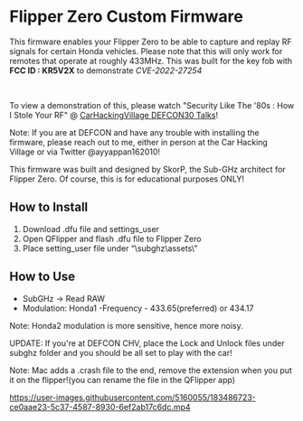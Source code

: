 # Flipper Zero Custom Firmware
This firmware enables your Flipper Zero to be able to capture and replay RF signals for certain Honda vehicles.
Please note that this will only work for remotes that operate at roughly 433MHz. This was built for the key fob with **FCC ID : KR5V2X** to demonstrate *CVE-2022-27254*

</br>

To view a demonstration of this, please watch "Security Like The '80s : How I Stole Your RF" @ [CarHackingVillage DEFCON30 Talks](https://www.carhackingvillage.com/talks)!
</br>

Note: If you are at DEFCON and have any trouble with installing the firmware, please reach out to me, either in person at the Car Hacking Village or via Twitter @ayyappan162010!
</br>

This firmware was built and designed by SkorP, the Sub-GHz architect for Flipper Zero. Of course, this is for educational purposes ONLY!


## How to Install

1. Download .dfu file and settings_user
2. Open QFlipper and flash .dfu file to Flipper Zero
3. Place setting_user file under  “\subghz\assets\” 


## How to Use
- SubGHz &rarr; Read RAW 
- Modulation: Honda1
-Frequency -  433.65(preferred) or 434.17

Note: Honda2 modulation is more sensitive, hence more noisy.

UPDATE: If you're at DEFCON CHV, place the Lock and Unlock files under subghz folder and you should be all set to play with the car!


Note: Mac adds a .crash file to the end, remove the extension  when you put it on the flipper!(you can rename the file in the QFlipper app)



https://user-images.githubusercontent.com/5160055/183486723-ce0aae23-5c37-4587-8930-6ef2ab17c6dc.mp4



